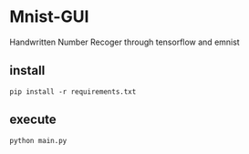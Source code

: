 # Mnist-GUI
Handwritten Number Recoger through tensorflow and emnist
## install
```
pip install -r requirements.txt
```
## execute
```
python main.py
```

